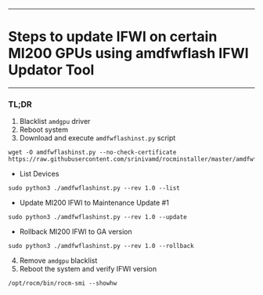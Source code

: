 ***
# Steps to update IFWI on certain MI200 GPUs using amdfwflash IFWI Updator Tool
***
### TL;DR
1. Blacklist `amdgpu` driver
2. Reboot system
3. Download and execute `amdfwflashinst.py` script
```
wget -O amdfwflashinst.py --no-check-certificate https://raw.githubusercontent.com/srinivamd/rocminstaller/master/amdfwflashinst.py
```
  * List Devices
  ```
  sudo python3 ./amdfwflashinst.py --rev 1.0 --list
  ```
  * Update MI200 IFWI to Maintenance Update #1
  ```
  sudo python3 ./amdfwflashinst.py --rev 1.0 --update
  ```
  * Rollback MI200 IFWI to GA version
  ```
  sudo python3 ./amdfwflashinst.py --rev 1.0 --rollback
  ```
4. Remove `amdgpu` blacklist
5. Reboot the system and verify IFWI version
```
/opt/rocm/bin/rocm-smi --showhw
```

